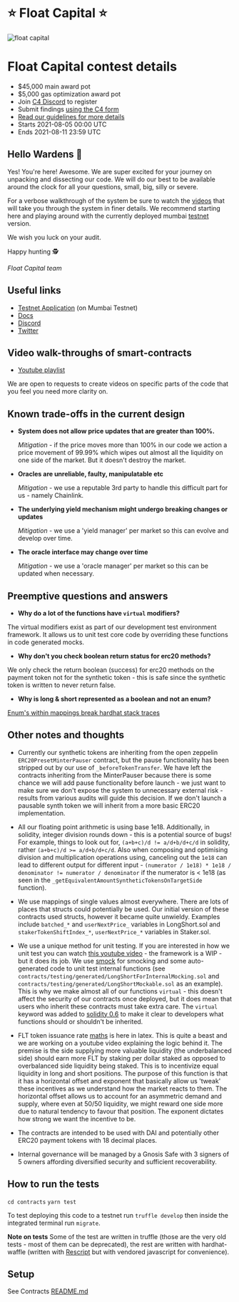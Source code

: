 # ⭐️ Float Capital ⭐️

![float capital](/marketing-assets/float-saver.gif)

# Float Capital contest details

- $45,000 main award pot
- $5,000 gas optimization award pot
- Join [C4 Discord](https://discord.gg/EY5dvm3evD) to register
- Submit findings [using the C4 form](https://code423n4.com/2021-08-float-capital-contest/submit)
- [Read our guidelines for more details](https://code423n4.com/compete)
- Starts 2021-08-05 00:00 UTC
- Ends 2021-08-11 23:59 UTC

## Hello Wardens 👋

Yes! You're here! Awesome. We are super excited for your journey on unpacking and dissecting our code. We will do our best to be available around the clock for all your questions, small, big, silly or severe.

For a verbose walkthrough of the system be sure to watch the [videos](https://www.youtube.com/playlist?list=PL7RT-0ybd7joiqKeGklvFxcc8dNWpPBCk) that will take you through the system in finer details. We recommend starting here and playing around with the currently deployed mumbai [testnet](https://float.capital/app/markets) version.

We wish you luck on your audit.

Happy hunting 🕵

_Float Capital team_

## Useful links

- [Testnet Application](https://float.capital/app/markets) (on Mumbai Testnet)
- [Docs](https://docs.float.capital/)
- [Discord](https://discord.gg/6yXy45Yhj9)
- [Twitter](https://twitter.com/float_capital)

## Video walk-throughs of smart-contracts

- [Youtube playlist](https://www.youtube.com/playlist?list=PL7RT-0ybd7joiqKeGklvFxcc8dNWpPBCk)

We are open to requests to create videos on specific parts of the code that you feel you need more clarity on.

## Known trade-offs in the current design

- **System does not allow price updates that are greater than 100%.**

  _Mitigation_ - if the price moves more than 100% in our code we action a price movement of 99.99% which wipes out almost all the liquidity on one side of the market. But it doesn't destroy the market.

- **Oracles are unreliable, faulty, manipulatable etc**

  _Mitigation_ - we use a reputable 3rd party to handle this difficult part for us - namely Chainlink.

- **The underlying yield mechanism might undergo breaking changes or updates**

  _Mitigation_ - we use a 'yield manager' per market so this can evolve and develop over time.

- **The oracle interface may change over time**

  _Mitigation_ - we use a 'oracle manager' per market so this can be updated when necessary.

## Preemptive questions and answers

- **Why do a lot of the functions have `virtual` modifiers?**

The virtual modifiers exist as part of our development test environment framework. It allows us to unit test core code by overriding these functions in code generated mocks.

- **Why don't you check boolean return status for erc20 methods?**

We only check the return boolean (success) for erc20 methods on the payment token not for the synthetic token - this is safe since the synthetic token is written to never return false.

- **Why is long & short represented as a boolean and not an enum?**

[Enum's within mappings break hardhat stack traces](https://github.com/nomiclabs/hardhat/issues/1564)

## Other notes and thoughts

- Currently our synthetic tokens are inheriting from the open zeppelin `ERC20PresetMinterPauser` contract, but the pause functionality has been stripped out by our use of `_beforeTokenTransfer`. We have left the contracts inheriting from the MinterPauser because there is some chance we will add pause functionality before launch - we just want to make sure we don't expose the system to unnecessary external risk - results from various audits will guide this decision. If we don't launch a pausable synth token we will inherit from a more basic ERC20 implementation.

- All our floating point arithmetic is using base 1e18. Additionally, in solidity, integer division rounds down - this is a potential source of bugs! For example, things to look out for, `(a+b+c)/d != a/d+b/d+c/d` in solidity, rather `(a+b+c)/d >= a/d+b/d+c/d`. Also when composing and optimising division and multiplication operations using, canceling out the `1e18` can lead to different output for different input - `(numerator / 1e18) * 1e18 / denominator != numerator / denominator` if the numerator is < 1e18 (as seen in the `_getEquivalentAmountSyntheticTokensOnTargetSide` function).

- We use mappings of single values almost everywhere. There are lots of places that structs could potentially be used. Our initial version of these contracts used structs, however it became quite unwieldy. Examples include `batched_*` and `userNextPrice_` variables in LongShort.sol and `stakerTokenShiftIndex_*`, `userNextPrice_*` variables in Staker.sol.

- We use a unique method for unit testing. If you are interested in how we unit test you can watch [this youtube video](https://youtu.be/E08d87QHrOo) - the framework is a WIP - but it does its job. We use [smock](https://github.com/ethereum-optimism/optimism/tree/develop/packages/smock) for smocking and some auto-generated code to unit test internal functions (see `contracts/testing/generated/LongShortForInternalMocking.sol` and `contracts/testing/generated/LongShortMockable.sol` as an example). This is why we make almost all of our functions `virtual` - this doesn't affect the security of our contracts once deployed, but it does mean that users who inherit these contracts must take extra care. The `virtual` keyword was added to [solidity 0.6](https://docs.soliditylang.org/en/v0.6.1/060-breaking-changes.html#explicitness-requirements) to make it clear to developers what functions should or shouldn't be inherited.

- FLT token issuance rate [maths](https://www.overleaf.com/read/jpyhjgrvhfkr) is here in latex. This is quite a beast and we are working on a youtube video explaining the logic behind it. The premise is the side supplying more valuable liquidity (the underbalanced side) should earn more FLT by staking per dollar staked as opposed to overbalanced side liquidity being staked. This is to incentivize equal liquidity in long and short positions. The purpose of this function is that it has a horizontal offset and exponent that basically allow us 'tweak' these incentives as we understand how the market reacts to them. The horizontal offset allows us to account for an asymmetric demand and supply, where even at 50/50 liquidity, we might reward one side more due to natural tendency to favour that position. The exponent dictates how strong we want the incentive to be.

- The contracts are intended to be used with DAI and potentially other ERC20 payment tokens with 18 decimal places.

- Internal governance will be managed by a Gnosis Safe with 3 signers of 5 owners affording diversified security and sufficient recoverability.

## How to run the tests

`cd contracts`
`yarn test`

To test deploying this code to a testnet run `truffle develop` then inside the integrated terminal run `migrate`.

**Note on tests** Some of the test are written in truffle (those are the very old tests - most of them can be deprecated), the rest are written with hardhat-waffle (written with [Rescript](https://rescript-lang.org/) but with vendored javascript for convenience).

## Setup

See Contracts [README.md](/contracts/README.md)
